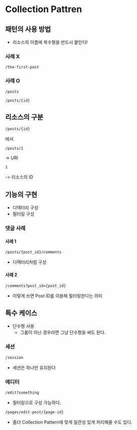 # Collection Pattren

## 패턴의 사용 방법

* 리소스의 이름에 복수형을 반드시 붙인다!

### 사례 X

```text
/the-first-post
```

### 사례 O

```text
/posts
```

```text
/posts/{id}
```

## 리소스의 구분

```text
/posts/{id}
```

에서

```text
/posts/1
```

-> URI

```text
1
```

-> 리소스의 ID

## 기능의 구현

* 디덱터리 구성
* 필터링 구성

### 댓글 사례

#### 사례 1

```text
/posts/{post_id}/comments
```

* 디렉터리처럼 구성

#### 사례 2

```text
/comments?post_id={post_id}
```

* 이렇게 쓰면 Post ID를 이용해 필터링한다는 의미

## 특수 케이스

* 단수형 사용
  * 그룹이 아닌 경우라면 그냥 단수형을 써도 된다.

### 세션

```text
/session
```

* 세션은 하나만 유지된다

### 에디터

```text
/edit?something
```

* 필터링으로 구성 가능하다.

```text
/pages/edit-post/{page-id}
```

* 좀더 Collection Pattern에 맞게 일관성 있게 처리해줄 수도 있다.